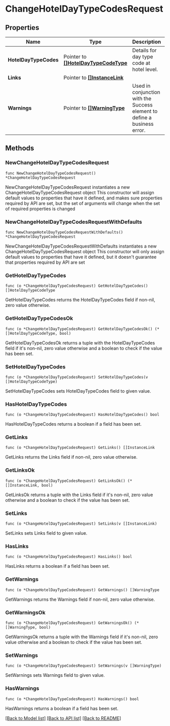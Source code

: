 # ChangeHotelDayTypeCodesRequest

## Properties

Name | Type | Description | Notes
------------ | ------------- | ------------- | -------------
**HotelDayTypeCodes** | Pointer to [**[]HotelDayTypeCodeType**](HotelDayTypeCodeType.md) | Details for day type code at hotel level. | [optional] 
**Links** | Pointer to [**[]InstanceLink**](InstanceLink.md) |  | [optional] 
**Warnings** | Pointer to [**[]WarningType**](WarningType.md) | Used in conjunction with the Success element to define a business error. | [optional] 

## Methods

### NewChangeHotelDayTypeCodesRequest

`func NewChangeHotelDayTypeCodesRequest() *ChangeHotelDayTypeCodesRequest`

NewChangeHotelDayTypeCodesRequest instantiates a new ChangeHotelDayTypeCodesRequest object
This constructor will assign default values to properties that have it defined,
and makes sure properties required by API are set, but the set of arguments
will change when the set of required properties is changed

### NewChangeHotelDayTypeCodesRequestWithDefaults

`func NewChangeHotelDayTypeCodesRequestWithDefaults() *ChangeHotelDayTypeCodesRequest`

NewChangeHotelDayTypeCodesRequestWithDefaults instantiates a new ChangeHotelDayTypeCodesRequest object
This constructor will only assign default values to properties that have it defined,
but it doesn't guarantee that properties required by API are set

### GetHotelDayTypeCodes

`func (o *ChangeHotelDayTypeCodesRequest) GetHotelDayTypeCodes() []HotelDayTypeCodeType`

GetHotelDayTypeCodes returns the HotelDayTypeCodes field if non-nil, zero value otherwise.

### GetHotelDayTypeCodesOk

`func (o *ChangeHotelDayTypeCodesRequest) GetHotelDayTypeCodesOk() (*[]HotelDayTypeCodeType, bool)`

GetHotelDayTypeCodesOk returns a tuple with the HotelDayTypeCodes field if it's non-nil, zero value otherwise
and a boolean to check if the value has been set.

### SetHotelDayTypeCodes

`func (o *ChangeHotelDayTypeCodesRequest) SetHotelDayTypeCodes(v []HotelDayTypeCodeType)`

SetHotelDayTypeCodes sets HotelDayTypeCodes field to given value.

### HasHotelDayTypeCodes

`func (o *ChangeHotelDayTypeCodesRequest) HasHotelDayTypeCodes() bool`

HasHotelDayTypeCodes returns a boolean if a field has been set.

### GetLinks

`func (o *ChangeHotelDayTypeCodesRequest) GetLinks() []InstanceLink`

GetLinks returns the Links field if non-nil, zero value otherwise.

### GetLinksOk

`func (o *ChangeHotelDayTypeCodesRequest) GetLinksOk() (*[]InstanceLink, bool)`

GetLinksOk returns a tuple with the Links field if it's non-nil, zero value otherwise
and a boolean to check if the value has been set.

### SetLinks

`func (o *ChangeHotelDayTypeCodesRequest) SetLinks(v []InstanceLink)`

SetLinks sets Links field to given value.

### HasLinks

`func (o *ChangeHotelDayTypeCodesRequest) HasLinks() bool`

HasLinks returns a boolean if a field has been set.

### GetWarnings

`func (o *ChangeHotelDayTypeCodesRequest) GetWarnings() []WarningType`

GetWarnings returns the Warnings field if non-nil, zero value otherwise.

### GetWarningsOk

`func (o *ChangeHotelDayTypeCodesRequest) GetWarningsOk() (*[]WarningType, bool)`

GetWarningsOk returns a tuple with the Warnings field if it's non-nil, zero value otherwise
and a boolean to check if the value has been set.

### SetWarnings

`func (o *ChangeHotelDayTypeCodesRequest) SetWarnings(v []WarningType)`

SetWarnings sets Warnings field to given value.

### HasWarnings

`func (o *ChangeHotelDayTypeCodesRequest) HasWarnings() bool`

HasWarnings returns a boolean if a field has been set.


[[Back to Model list]](../README.md#documentation-for-models) [[Back to API list]](../README.md#documentation-for-api-endpoints) [[Back to README]](../README.md)


